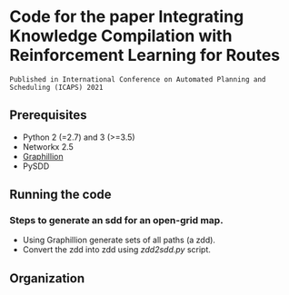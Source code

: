 # Code for the paper Integrating Knowledge Compilation with Reinforcement Learning for Routes
    Published in International Conference on Automated Planning and Scheduling (ICAPS) 2021

## Prerequisites
* Python 2 (=2.7) and 3 (>=3.5)
* Networkx 2.5
* [Graphillion](https://github.com/takemaru/graphillion) 
* PySDD 

## Running the code

### Steps to generate an sdd for an open-grid map.
* Using Graphillion generate sets of all paths (a zdd).
* Convert the zdd into zdd using *zdd2sdd.py* script.

## Organization
